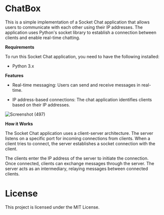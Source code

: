# ChatBox

This is a simple implementation of a Socket Chat application that allows users to communicate with each other using their IP addresses. The application uses Python's socket library to establish a connection between clients and enable real-time chatting.


**Requirements**

To run this Socket Chat application, you need to have the following installed:

* Python 3.x


**Features**

* Real-time messaging: Users can send and receive messages in real-time.

* IP address-based connections: The chat application identifies clients based on their IP addresses.

![Screenshot (497)](https://github.com/AdityaKumar2408/ChatBox/assets/110921916/6f97369f-00e7-49dc-af40-c06d9dce9a45)


**How it Works**

The Socket Chat application uses a client-server architecture. The server listens on a specific port for incoming connections from clients. When a client tries to connect, the server establishes a socket connection with the client.

The clients enter the IP address of the server to initiate the connection. Once connected, clients can exchange messages through the server. The server acts as an intermediary, relaying messages between connected clients.

# License

This project is licensed under the MIT License.
